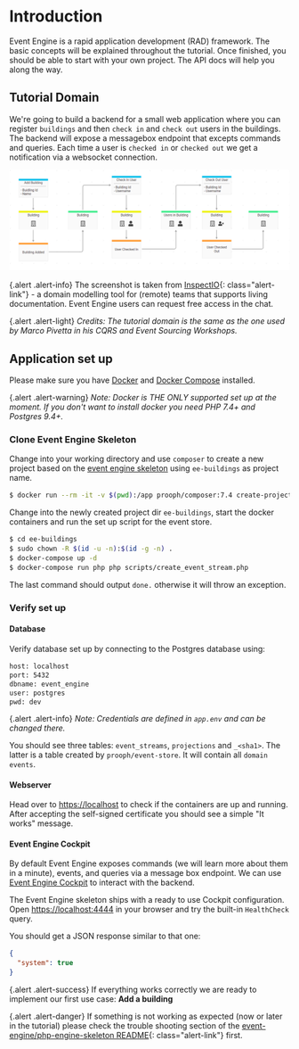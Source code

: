 # Introduction

Event Engine is a rapid application development (RAD) framework. The basic concepts will be explained throughout the tutorial.
Once finished, you should be able to start with your own project. The API docs will help you along the way.

## Tutorial Domain

We're going to build a backend for a small web application where you can register `buildings` and then `check in` and `check out`
users in the buildings. The backend will expose a messagebox endpoint that excepts commands and queries.
Each time a user is `checked in` or `checked out` we get a notification via a websocket connection.

![InspectIO Buildings Intro](img/inspectio_buildings_intro.png)

{.alert .alert-info}
The screenshot is taken from [InspectIO](https://github.com/event-engine/inspectio){: class="alert-link"} - a domain modelling tool for (remote) teams that supports living documentation.
Event Engine users can request free access in the chat.

{.alert .alert-light}
*Credits: The tutorial domain is the same as the one used by Marco Pivetta in his CQRS and Event Sourcing Workshops.*

## Application set up

Please make sure you have [Docker](https://docs.docker.com/engine/installation/ "Install Docker") and [Docker Compose](https://docs.docker.com/compose/install/ "Install Docker Compose") installed.

{.alert .alert-warning}
*Note: Docker is THE ONLY supported set up at the moment. If you don't want to install docker you need PHP 7.4+ and Postgres 9.4+.*

### Clone Event Engine Skeleton

Change into your working directory and use `composer` to create a new project based on the [event engine skeleton](https://github.com/event-engine/php-engine-skeleton)
using `ee-buildings` as project name.

```bash
$ docker run --rm -it -v $(pwd):/app prooph/composer:7.4 create-project event-engine/php-engine-skeleton ee-buildings
```

Change into the newly created project dir `ee-buildings`, start the docker containers and run the set up script
for the event store.

```bash
$ cd ee-buildings
$ sudo chown -R $(id -u -n):$(id -g -n) .
$ docker-compose up -d
$ docker-compose run php php scripts/create_event_stream.php
```
The last command should output `done.` otherwise it will throw an exception.

### Verify set up

#### Database
Verify database set up by connecting to the Postgres database using: 

```
host: localhost
port: 5432
dbname: event_engine
user: postgres
pwd: dev
``` 

{.alert .alert-info}
*Note: Credentials are defined in `app.env` and can be changed there.*

You should see three tables: `event_streams`, `projections` and `_<sha1>`. The latter is a table created by `prooph/event-store`.
It will contain all `domain events`.

#### Webserver
Head over to [https://localhost](https://localhost) to check if the containers are up and running.
After accepting the self-signed certificate you should see a simple "It works" message.

#### Event Engine Cockpit
By default Event Engine exposes commands (we will learn more about them in a minute), events, and queries via a message box endpoint.
We can use [Event Engine Cockpit](https://github.com/event-engine/cockpit) to interact with the backend.

The Event Engine skeleton ships with a ready to use Cockpit configuration. Open [https://localhost:4444](https://localhost:4444)
in your browser and try the built-in `HealthCheck` query.

You should get a JSON response similar to that one:

```json
{
  "system": true
}
```

{.alert .alert-success}
If everything works correctly we are ready to implement our first use case: **Add a building**

{.alert .alert-danger}
If something is not working as expected (now or later in the tutorial) please check the trouble shooting section 
of the [event-engine/php-engine-skeleton README](https://github.com/event-engine/php-engine-skeleton/blob/master/README.md#troubleshooting){: class="alert-link"} first.








